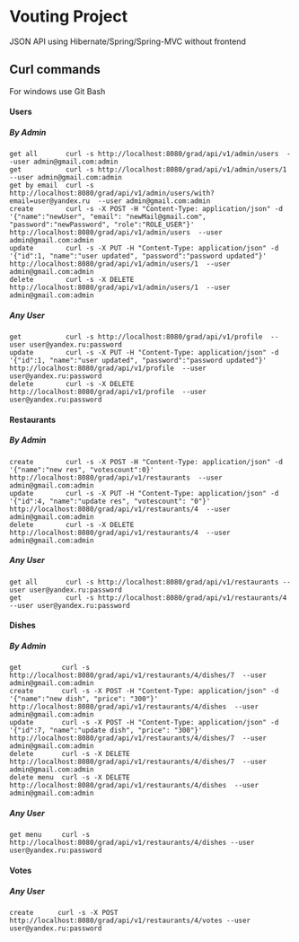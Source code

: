 Vouting Project 
==============================

JSON API using Hibernate/Spring/Spring-MVC without frontend

## Curl commands

For windows use Git Bash


#### Users


##### By Admin

    get all       curl -s http://localhost:8080/grad/api/v1/admin/users  --user admin@gmail.com:admin
    get           curl -s http://localhost:8080/grad/api/v1/admin/users/1  --user admin@gmail.com:admin
    get by email  curl -s http://localhost:8080/grad/api/v1/admin/users/with?email=user@yandex.ru  --user admin@gmail.com:admin
    create        curl -s -X POST -H "Content-Type: application/json" -d '{"name":"newUser", "email": "newMail@gmail.com", "password":"newPassword", "role":"ROLE_USER"}' http://localhost:8080/grad/api/v1/admin/users  --user admin@gmail.com:admin
    update        curl -s -X PUT -H "Content-Type: application/json" -d '{"id":1, "name":"user updated", "password":"password updated"}' http://localhost:8080/grad/api/v1/admin/users/1  --user admin@gmail.com:admin
    delete        curl -s -X DELETE http://localhost:8080/grad/api/v1/admin/users/1  --user admin@gmail.com:admin


##### Any User

    get           curl -s http://localhost:8080/grad/api/v1/profile  --user user@yandex.ru:password
    update        curl -s -X PUT -H "Content-Type: application/json" -d '{"id":1, "name":"user updated", "password":"password updated"}' http://localhost:8080/grad/api/v1/profile  --user user@yandex.ru:password
    delete        curl -s -X DELETE http://localhost:8080/grad/api/v1/profile  --user user@yandex.ru:password


#### Restaurants


##### By Admin

    create        curl -s -X POST -H "Content-Type: application/json" -d '{"name":"new res", "votescount":0}' http://localhost:8080/grad/api/v1/restaurants  --user admin@gmail.com:admin
    update        curl -s -X PUT -H "Content-Type: application/json" -d '{"id":4, "name":"update res", "votescount": "0"}' http://localhost:8080/grad/api/v1/restaurants/4  --user admin@gmail.com:admin
    delete        curl -s -X DELETE http://localhost:8080/grad/api/v1/restaurants/4  --user admin@gmail.com:admin

##### Any User

    get all       curl -s http://localhost:8080/grad/api/v1/restaurants --user user@yandex.ru:password
    get           curl -s http://localhost:8080/grad/api/v1/restaurants/4 --user user@yandex.ru:password


#### Dishes


##### By Admin

    get          curl -s http://localhost:8080/grad/api/v1/restaurants/4/dishes/7  --user admin@gmail.com:admin
    create       curl -s -X POST -H "Content-Type: application/json" -d '{"name":"new dish", "price": "300"}' http://localhost:8080/grad/api/v1/restaurants/4/dishes  --user admin@gmail.com:admin
    update       curl -s -X POST -H "Content-Type: application/json" -d '{"id":7, "name":"update dish", "price": "300"}' http://localhost:8080/grad/api/v1/restaurants/4/dishes/7  --user admin@gmail.com:admin
    delete       curl -s -X DELETE http://localhost:8080/grad/api/v1/restaurants/4/dishes/7  --user admin@gmail.com:admin
    delete menu  curl -s -X DELETE http://localhost:8080/grad/api/v1/restaurants/4/dishes  --user admin@gmail.com:admin

##### Any User

    get menu     curl -s http://localhost:8080/grad/api/v1/restaurants/4/dishes --user user@yandex.ru:password


#### Votes


##### Any User

    create      curl -s -X POST http://localhost:8080/grad/api/v1/restaurants/4/votes --user user@yandex.ru:password